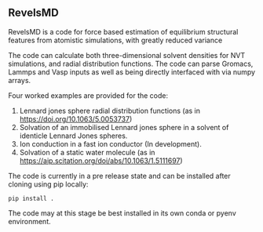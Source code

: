 ## RevelsMD
RevelsMD is a code for force based estimation of equilibrium structural features from atomistic simulations, with greatly reduced variance

The code can calculate both three-dimensional solvent densities for NVT simulations, and radial distribution functions. The code can parse Gromacs, Lammps and Vasp inputs as well as being directly interfaced with via numpy arrays.

Four worked examples are provided for the code:
1.	Lennard jones sphere radial distribution functions (as in https://doi.org/10.1063/5.0053737)
2.	Solvation of an immobilised Lennard jones sphere in a solvent of identicle Lennard Jones spheres.
3.	Ion conduction in a fast ion conductor (In development).
4.	Solvation of a static water molecule (as in https://aip.scitation.org/doi/abs/10.1063/1.5111697)

The code is currently in a pre release state and can be installed after cloning using pip locally:
```
pip install .
```
The code may at this stage be best installed in its own conda or pyenv environment.
